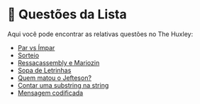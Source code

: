 # 📜 Questões da Lista
Aqui você pode encontrar as relativas questões no The Huxley:<br>
* [Par vs Ímpar](https://www.thehuxley.com/problem/3934?locale=pt_BR)<br>
* [Sorteio](https://www.thehuxley.com/problem/3935?locale=pt_BR)<br>
* [Ressacassembly e Mariozin](https://www.thehuxley.com/problem/3869?locale=pt_BR)<br>
* [Sopa de Letrinhas](https://www.thehuxley.com/problem/3870?locale=pt_BR)<br>
* [Quem matou o Jefteson?](https://www.thehuxley.com/problem/3933?locale=pt_BR)<br>
* [Contar uma substring na string](https://www.thehuxley.com/problem/252?locale=pt_BR)<br>
* [Mensagem codificada](https://www.thehuxley.com/problem/975?locale=pt_BR)<br>
